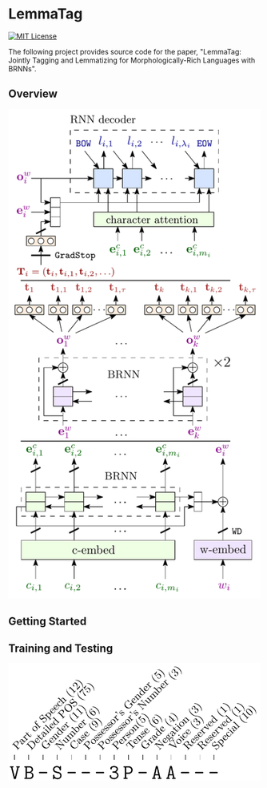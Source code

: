 # LemmaTag

[![MIT License](https://img.shields.io/badge/License-MIT-green.svg)](LICENSE)

The following project provides source code for the paper, "LemmaTag: Jointly Tagging and Lemmatizing for Morphologically-Rich Languages with BRNNs".

## Overview

![Model](images/model.png)

## Getting Started

## Training and Testing

![Tag Components](images/tag-components.png)